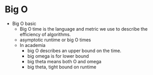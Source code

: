 # Big O

- Big O basic
  - Big O time is the language and metric we use to describe the efficiency of algorithms.
  - asymptotic runtime or big O times
  - In academia
    - big O describes an upper bound on the time.
    - big omega is for lower bound
    - big theta means both O and omega
    - big theta, tight bound on runtime
